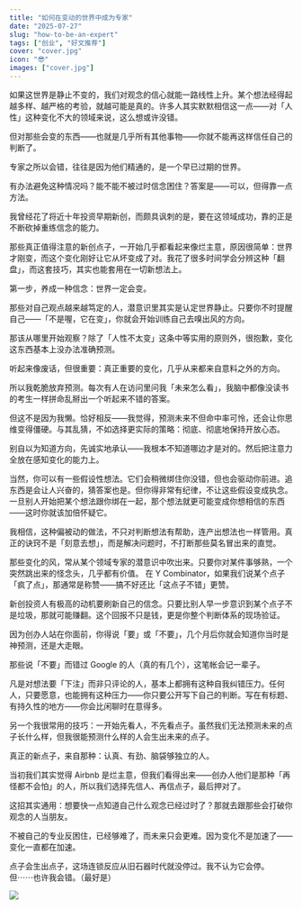 ```yaml
---
title: "如何在变动的世界中成为专家"
date: "2025-07-27"
slug: "how-to-be-an-expert"
tags: ["创业", "好文推荐"]
cover: "cover.jpg"
icon: "😎"
images: ["cover.jpg"]
---
```

如果这世界是静止不变的，我们对观念的信心就能一路线性上升。某个想法经得起越多样、越严格的考验，就越可能是真的。许多人其实默默相信这一点——对「人性」这种变化不大的领域来说，这么想或许没错。



但对那些会变的东西——也就是几乎所有其他事物——你就不能再这样信任自己的判断了。



专家之所以会错，往往是因为他们精通的，是一个早已过期的世界。



有办法避免这种情况吗？能不能不被过时信念困住？答案是——可以，但得靠一点方法。



我曾经花了将近十年投资早期新创，而颇具讽刺的是，要在这领域成功，靠的正是不断砍掉重练信念的能力。



那些真正值得注意的新创点子，一开始几乎都看起来像烂主意，原因很简单：世界才刚变，而这个变化刚好让它从坏变成了对。我花了很多时间学会分辨这种「翻盘」，而这套技巧，其实也能套用在一切新想法上。



第一步，养成一种信念：世界一定会变。



那些对自己观点越来越笃定的人，潜意识里其实是认定世界静止。只要你不时提醒自己——「不是喔，它在变」，你就会开始训练自己去嗅出风的方向。



那该从哪里开始观察？除了「人性不太变」这条中等实用的原则外，很抱歉，变化这东西基本上没办法准确预测。



听起来像废话，但很重要：真正重要的变化，几乎从来都来自意料之外的方向。



所以我乾脆放弃预测。每次有人在访问里问我「未来怎么看」，我脑中都像没读书的考生一样拼命乱掰出一个听起来不错的答案。



但这不是因为我懒。恰好相反——我觉得，预测未来不但命中率可怜，还会让你思维变得僵硬。与其乱猜，不如选择更实际的策略：彻底、彻底地保持开放心态。



别自以为知道方向，先诚实地承认——我根本不知道哪边才是对的。然后把注意力全放在感知变化的能力上。



当然，你可以有一些假设性想法。它们会稍微绑住你没错，但也会驱动你前进。追东西是会让人兴奋的，猜答案也是。但你得非常有纪律，不让这些假设变成执念。
一旦别人开始把某个想法跟你绑在一起，那个想法就更可能变成你想相信的东西——这时你就该加倍怀疑它。



我相信，这种偏被动的做法，不只对判断想法有帮助，连产出想法也一样管用。真正的诀窍不是「刻意去想」，而是解决问题时，不打断那些莫名冒出来的直觉。



那些变化的风，常从某个领域专家的潜意识中吹出来。只要你对某件事够熟，一个突然跳出来的怪念头，几乎都有价值。
在 Y Combinator，如果我们说某个点子「疯了点」，那通常是称赞——搞不好还比「这点子不错」更赞。



新创投资人有极高的动机要刷新自己的信念。只要比别人早一步意识到某个点子不是垃圾，那就可能赚翻。这个回报不只是钱，更是你整个判断体系的现场验证。



因为创办人站在你面前，你得说「要」或「不要」，几个月后你就会知道你当时是神预测，还是大走眼。



那些说「不要」而错过 Google 的人（真的有几个），这笔帐会记一辈子。



凡是对想法要「下注」而非只评论的人，基本上都拥有这种自我纠错压力。任何人，只要愿意，也能拥有这种压力——你只要公开写下自己的判断。写在有标题、有持久性的地方——你会比闲聊时在意得多。



另一个我很常用的技巧：一开始先看人，不先看点子。虽然我们无法预测未来的点子长什么样，但我很能预测什么样的人会生出未来的点子。



真正的新点子，来自那种：认真、有劲、脑袋够独立的人。



当初我们其实觉得 Airbnb 是烂主意，但我们看得出来——创办人他们是那种「再怪都不会怕」的人，所以我们选择先信人、再信点子，最后押对了。



这招其实通用：想要快一点知道自己什么观念已经过时了？那就去跟那些会打破你观念的人当朋友。



不被自己的专业反困住，已经够难了，而未来只会更难。因为变化不是加速了——变化一直都在加速。



点子会生出点子，这场连锁反应从旧石器时代就没停过。我不认为它会停。
但⋯⋯也许我会错。（最好是）




![](https://prod-files-secure.s3.us-west-2.amazonaws.com/112d0858-5090-4d34-a606-b75eb8d65fd2/46476355-9cf3-4e99-9b7a-3531bc426380/1000202064.png?X-Amz-Algorithm=AWS4-HMAC-SHA256&X-Amz-Content-Sha256=UNSIGNED-PAYLOAD&X-Amz-Credential=ASIAZI2LB466UA5WJTCF%2F20250822%2Fus-west-2%2Fs3%2Faws4_request&X-Amz-Date=20250822T221158Z&X-Amz-Expires=3600&X-Amz-Security-Token=IQoJb3JpZ2luX2VjEMb%2F%2F%2F%2F%2F%2F%2F%2F%2F%2FwEaCXVzLXdlc3QtMiJGMEQCIF%2FvwH5PWOxmP9NWoZKKf8nIuuNOiods5z%2FTxWN7C%2B%2BDAiA%2FRKeuGKoWmsLm%2Bcznm2PAai%2FaWSCQL6uONf5Y4I0MXir%2FAwgfEAAaDDYzNzQyMzE4MzgwNSIMOBd8VnXNzge3QrxsKtwDtdtYJIYCl3P8FRipAKsDnZDe2wnY0CJFxcnyxTToXnaFROG87UEU1xKBsGuxMFHPp7XR0UoqbBC5UbvIjdGKsRmg68u%2BTlsDjWl%2BpaLW6XpMFPTmVDGkMBkng1G1G0OuhHVpPlOGLcSLbOtFAthWEb7piRMn%2FVnlfY8tt7kSPcREcpjx4pbwphVcKRtIgVpBqLigVg2mkzEsmg5d3TaVqOVuThFjQFCKVrUdYBS6aetXoEXPVs897GX%2BpaYe5%2FlZrhHB%2FcE9mr5ahQTF4YhFQ4l1522KCKYsuJ0zexIGB3sSkfpKqmaEAb5fuhPHv%2FMS11JT8LToZq0jrmh1Oykltomv%2BgEVDdsThY7y7D3cm%2FXjWO27VKSRXpD35C1jsKsow289PNjFnEZZvKGSvGKWWrjOWP5msMsYtqOYWd8VFIy2%2FweCvB5qBGmrliw4LReS2SDK1AqYQjIXmV0qOeeALVr0iK7%2FKtYTVVhzE59dxpm7F5k3fPSYUefShi6HjJikipAcS33NWLM9dZXd0mlY8DIa7GdrmF8pOWjbkIp%2FLuTQMFjBGkodwH8cqsGNTqEYJGUBOGXkyx%2FkGBts6Z3NuB8o3P1AAhYZNV49LXNAuoUeA3wNCzsi6w9skxEw5s2jxQY6pgHsMieKbDyYwjB2vmpq%2Bc2M5NGVPB1Pn6bNKmN0bnGObp6MSHheFgcokQm6inoSfR7w2%2FC8kHTX2FaYqQLrn51zfN5XdbamfL94LLkGWj78jVyyYtfAu1XduVNZ9Vd7FLmGEgaWtNLIWY2BkQ%2FWLFi0%2F%2FsTSqapSXzv5FIwsuWcGkkAZQdVSS6kyBkSWsK2UfrOZfqqju3HuzEkCsiM%2B%2FVNz%2FAsBt6V&X-Amz-Signature=433244c78c6f80033dbba9751de8896d93b40727ed96d51fc7b76fe1f94610f1&X-Amz-SignedHeaders=host&x-amz-checksum-mode=ENABLED&x-id=GetObject)

